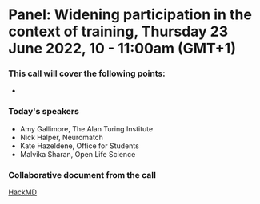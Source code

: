 # Panel: Widening participation in the context of training, Thursday 23 June 2022, 10 - 11:00am (GMT+1)

### This call will cover the following points:
-

### Today's speakers
- Amy Gallimore, The Alan Turing Institute
- Nick Halper, Neuromatch
- Kate Hazeldene, Office for Students
- Malvika Sharan, Open Life Science


### Collaborative document from the call
[HackMD](https://hackmd.io/fQceWS7TSf6B-yQzrYatAw?both)
